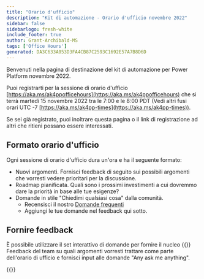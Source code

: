 ```yaml
---
title: "Orario d'ufficio"
description: "Kit di automazione - Orario d'ufficio novembre 2022"
sidebar: false
sidebarlogo: fresh-white
include_footer: true
author: Grant-Archibald-MS
tags: ['Office Hours']
generated: DA3C633A053D3FA4CB87C2593C1692E57A7B8D6D
---
```


Benvenuti nella pagina di destinazione del kit di automazione per Power Platform novembre 2022.

Puoi registrarti per la sessione di orario d'ufficio [https://aka.ms/ak4ppofficehours](https://aka.ms/ak4ppofficehours) che si terrà martedì 15 novembre 2022 tra le 7:00 e le 8:00 PDT (Vedi altri fusi orari UTC -7 [https://aka.ms/ak4pp-times](https://aka.ms/ak4pp-times)).

Se sei già registrato, puoi inoltrare questa pagina o il link di registrazione ad altri che ritieni possano essere interessati.

## Formato orario d'ufficio

Ogni sessione di orario d'ufficio dura un'ora e ha il seguente formato:

- Nuovi argomenti. Fornisci feedback di seguito sui possibili argomenti che vorresti vedere prioritari per la discussione.
- Roadmap pianificata. Quali sono i prossimi investimenti a cui dovremmo dare la priorità in base alle tue esigenze?
- Domande in stile "Chiedimi qualsiasi cosa" dalla comunità.
    - Recensisci il nostro [Domande frequenti](/it/frequently-asked-questions)
    - Aggiungi le tue domande nel feedback qui sotto.

## Fornire feedback

È possibile utilizzare il set interattivo di domande per fornire il nucleo {{<product-name>}} Feedback del team su quali argomenti vorresti trattare come parte dell'orario di ufficio e fornisci input alle domande "Any ask me anything".

{{<questions name="/content/it/office-hours/november-2022.json" completed="Grazie per aver completato il feedback" showNavigationButtons="false" locale="it">}}
